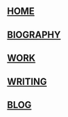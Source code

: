 ## [HOME](https://tianshu-z.github.io/)

## [BIOGRAPHY](biography.html)

## [WORK](work.html)

## [WRITING](writing.html)

## [BLOG](blog.html)

